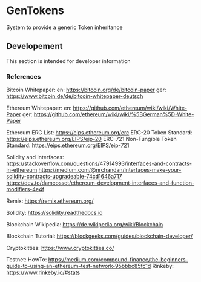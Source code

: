 # GenTokens
System to provide a generic Token inheritance

## Developement
This section is intended for developer information

### References

Bitcoin Whitepaper:
en: https://bitcoin.org/de/bitcoin-paper
ger: https://www.bitcoin.de/de/bitcoin-whitepaper-deutsch

Ethereum Whitepaper:
en: https://github.com/ethereum/wiki/wiki/White-Paper
ger: https://github.com/ethereum/wiki/wiki/%5BGerman%5D-White-Paper

Ethereum ERC List:
https://eips.ethereum.org/erc
ERC-20 Token Standard: https://eips.ethereum.org/EIPS/eip-20
ERC-721 Non-Fungible Token Standard: https://eips.ethereum.org/EIPS/eip-721

Solidity and Interfaces:
https://stackoverflow.com/questions/47914993/interfaces-and-contracts-in-ethereum
https://medium.com/@nrchandan/interfaces-make-your-solidity-contracts-upgradeable-74cd1646a717
https://dev.to/damcosset/ethereum-development-interfaces-and-function-modifiers-4e4f

Remix:
https://remix.ethereum.org/

Solidity:
https://solidity.readthedocs.io

Blockchain Wikipedia:
https://de.wikipedia.org/wiki/Blockchain

Blockchain Tutorial:
https://blockgeeks.com/guides/blockchain-developer/

Cryptokitties:
https://www.cryptokitties.co/

Testnet:
HowTo: https://medium.com/compound-finance/the-beginners-guide-to-using-an-ethereum-test-network-95bbbc85fc1d
Rinkeby: https://www.rinkeby.io/#stats
